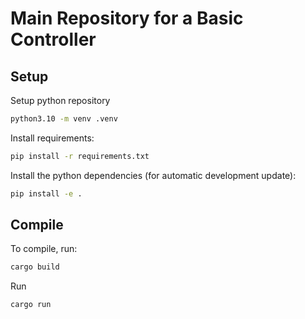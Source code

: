 # Main Repository for a Basic Controller

## Setup
Setup python repository

``` bash
python3.10 -m venv .venv
```

Install requirements:
``` bash
pip install -r requirements.txt
```

Install the python dependencies (for automatic development update):
``` bash
pip install -e .
```

## Compile
To compile, run:
``` bash
cargo build
```

Run 
``` bash
cargo run
```




